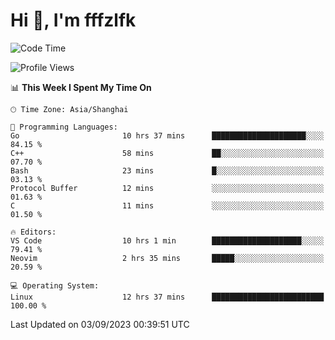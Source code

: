 # Hi 👋, I'm fffzlfk

<!--START_SECTION:waka-->
![Code Time](http://img.shields.io/badge/Code%20Time-382%20hrs%2026%20mins-blue)

![Profile Views](http://img.shields.io/badge/Profile%20Views-0-blue)

📊 **This Week I Spent My Time On** 

```text
🕑︎ Time Zone: Asia/Shanghai

💬 Programming Languages: 
Go                       10 hrs 37 mins      █████████████████████░░░░   84.15 % 
C++                      58 mins             ██░░░░░░░░░░░░░░░░░░░░░░░   07.70 % 
Bash                     23 mins             █░░░░░░░░░░░░░░░░░░░░░░░░   03.13 % 
Protocol Buffer          12 mins             ░░░░░░░░░░░░░░░░░░░░░░░░░   01.63 % 
C                        11 mins             ░░░░░░░░░░░░░░░░░░░░░░░░░   01.50 % 

🔥 Editors: 
VS Code                  10 hrs 1 min        ████████████████████░░░░░   79.41 % 
Neovim                   2 hrs 35 mins       █████░░░░░░░░░░░░░░░░░░░░   20.59 % 

💻 Operating System: 
Linux                    12 hrs 37 mins      █████████████████████████   100.00 % 
```


 Last Updated on 03/09/2023 00:39:51 UTC
<!--END_SECTION:waka-->
